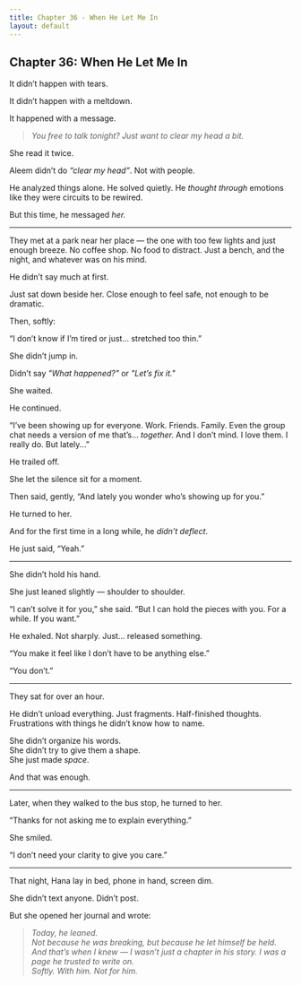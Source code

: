 ```yaml
---
title: Chapter 36 - When He Let Me In
layout: default
---
```


## Chapter 36: When He Let Me In

It didn’t happen with tears.

It didn’t happen with a meltdown.

It happened with a message.

> *You free to talk tonight? Just want to clear my head a bit.*

She read it twice.

Aleem didn’t do *“clear my head”*. Not with people.

He analyzed things alone. He solved quietly. He *thought through* emotions like they were circuits to be rewired.

But this time, he messaged *her.*

---

They met at a park near her place — the one with too few lights and just enough breeze. No coffee shop. No food to distract. Just a bench, and the night, and whatever was on his mind.

He didn’t say much at first.

Just sat down beside her. Close enough to feel safe, not enough to be dramatic.

Then, softly:

“I don’t know if I’m tired or just... stretched too thin.”

She didn’t jump in.

Didn’t say *"What happened?"* or *"Let’s fix it."*

She waited.

He continued.

“I’ve been showing up for everyone. Work. Friends. Family. Even the group chat needs a version of me that’s... *together.* And I don’t mind. I love them. I really do. But lately...”

He trailed off.

She let the silence sit for a moment.

Then said, gently, “And lately you wonder who’s showing up for you.”

He turned to her.

And for the first time in a long while, he *didn’t deflect*.

He just said, “Yeah.”

---

She didn’t hold his hand.

She just leaned slightly — shoulder to shoulder.

“I can’t solve it for you,” she said. “But I can hold the pieces with you. For a while. If you want.”

He exhaled. Not sharply. Just... released something.

“You make it feel like I don’t have to be anything else.”

“You don’t.”

---

They sat for over an hour.

He didn’t unload everything. Just fragments. Half-finished thoughts. Frustrations with things he didn’t know how to name.

She didn’t organize his words.  
She didn’t try to give them a shape.  
She just made *space*.

And that was enough.

---

Later, when they walked to the bus stop, he turned to her.

“Thanks for not asking me to explain everything.”

She smiled.

“I don’t need your clarity to give you care.”

---

That night, Hana lay in bed, phone in hand, screen dim.

She didn’t text anyone. Didn’t post.

But she opened her journal and wrote:

> *Today, he leaned.*  
> *Not because he was breaking, but because he let himself be held.*  
> *And that’s when I knew — I wasn’t just a chapter in his story. I was a page he trusted to write on.*  
> *Softly. With him. Not for him.*  